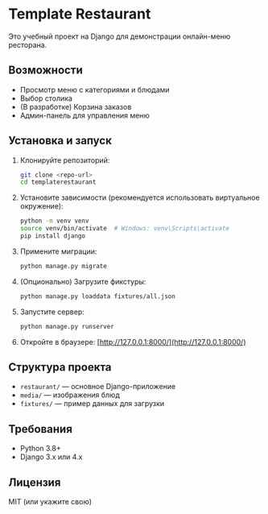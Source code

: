 # Template Restaurant

Это учебный проект на Django для демонстрации онлайн-меню ресторана.

## Возможности
- Просмотр меню с категориями и блюдами
- Выбор столика
- (В разработке) Корзина заказов
- Админ-панель для управления меню

## Установка и запуск

1. Клонируйте репозиторий:
   ```bash
   git clone <repo-url>
   cd templaterestaurant
   ```
2. Установите зависимости (рекомендуется использовать виртуальное окружение):
   ```bash
   python -m venv venv
   source venv/bin/activate  # Windows: venv\Scripts\activate
   pip install django
   ```
3. Примените миграции:
   ```bash
   python manage.py migrate
   ```
4. (Опционально) Загрузите фикстуры:
   ```bash
   python manage.py loaddata fixtures/all.json
   ```
5. Запустите сервер:
   ```bash
   python manage.py runserver
   ```
6. Откройте в браузере: [http://127.0.0.1:8000/](http://127.0.0.1:8000/)

## Структура проекта
- `restaurant/` — основное Django-приложение
- `media/` — изображения блюд
- `fixtures/` — пример данных для загрузки

## Требования
- Python 3.8+
- Django 3.x или 4.x

## Лицензия
MIT (или укажите свою) 